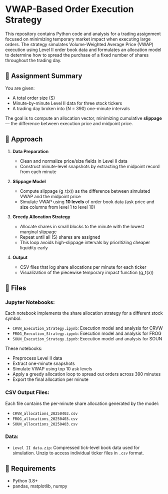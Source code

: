 # VWAP-Based Order Execution Strategy

This repository contains Python code and analysis for a trading assignment focused on minimizing temporary market impact when executing large orders. The strategy simulates Volume-Weighted Average Price (VWAP) execution using Level II order book data and formulates an allocation model to determine how to spread the purchase of a fixed number of shares throughout the trading day.

## 📌 Assignment Summary
You are given:
- A total order size \(S\)
- Minute-by-minute Level II data for three stock tickers
- A trading day broken into \(N = 390\) one-minute intervals

The goal is to compute an allocation vector, minimizing cumulative **slippage** — the difference between execution price and midpoint price.

## 🧠 Approach

1. **Data Preparation**
   - Clean and normalize price/size fields in Level II data
   - Construct minute-level snapshots by extracting the midpoint record from each minute

2. **Slippage Model**
   - Compute slippage \(g_t(x)\) as the difference between simulated VWAP and the midpoint price
   - Simulate VWAP using **10 levels** of order book data (ask price and size columns from level 1 to level 10)

3. **Greedy Allocation Strategy**
   - Allocate shares in small blocks to the minute with the lowest marginal slippage
   - Repeat until all \(S\) shares are assigned
   - This loop avoids high-slippage intervals by prioritizing cheaper liquidity early

4. **Output**
   - CSV files that log share allocations per minute for each ticker
   - Visualization of the piecewise temporary impact function \(g_t(x)\)

## 📂 Files
### Jupyter Notebooks:
Each notebook implements the share allocation strategy for a different stock symbol:

- `CRVW_Execution_Strategy.ipynb`: Execution model and analysis for CRVW
- `FROG_Execution_Strategy.ipynb`: Execution model and analysis for FROG
- `SOUN_Execution_Strategy.ipynb`: Execution model and analysis for SOUN

These notebooks:
- Preprocess Level II data
- Extract one-minute snapshots
- Simulate VWAP using top 10 ask levels
- Apply a greedy allocation loop to spread out orders across 390 minutes
- Export the final allocation per minute

### CSV Output Files:
Each file contains the per-minute share allocation generated by the model:

- `CRVW_allocations_20250403.csv`
- `FROG_allocations_20250403.csv`
- `SOUN_allocations_20250403.csv`

### Data:
- `Level II data.zip`: Compressed tick-level book data used for simulation. Unzip to access individual ticker files in `.csv` format.

## 🧪 Requirements
- Python 3.8+
- pandas, matplotlib, numpy

